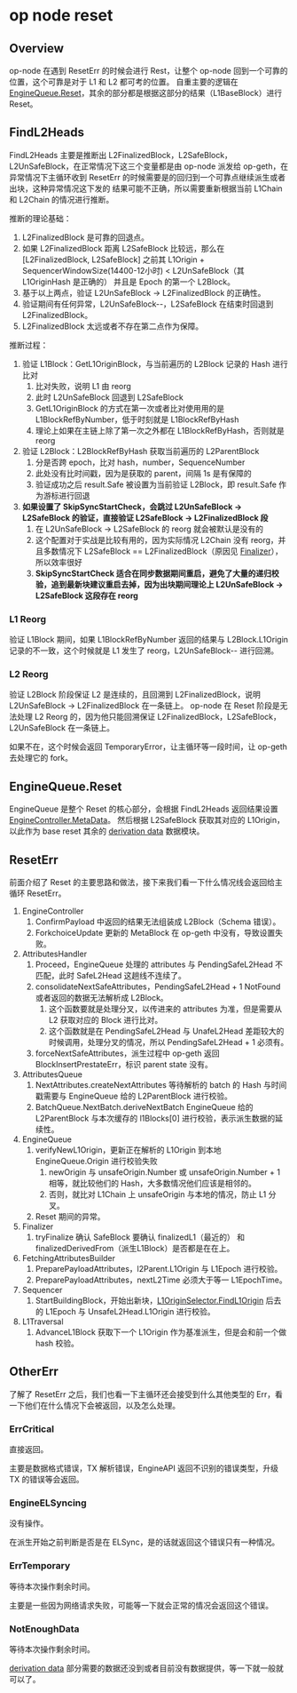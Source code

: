 # op node reset

## Overview

op-node 在遇到 ResetErr 的时候会进行 Rest，让整个 op-node 回到一个可靠的位置，这个可靠是对于 L1 和 L2 都可考的位置。
自重主要的逻辑在 [EngineQueue.Reset](#enginequeuereset)，其余的部分都是根据这部分的结果（L1BaseBlock）进行 Reset。

## FindL2Heads

FindL2Heads 主要是推断出 L2FinalizedBlock，L2SafeBlock，L2UnSafeBlock，在正常情况下这三个变量都是由 op-node 
派发给 op-geth，在异常情况下主循环收到 ResetErr 的时候需要是的回归到一个可靠点继续派生或者出块，这种异常情况这下发的
结果可能不正确，所以需要重新根据当前 L1Chain 和 L2Chain 的情况进行推断。

推断的理论基础：
1. L2FinalizedBlock 是可靠的回退点。
2. 如果 L2FinalizedBlock 距离 L2SafeBlock 比较远，那么在 [L2FinalizedBlock, L2SafeBlock] 之前其 L1Origin + SequencerWindowSize(14400-12小时) < L2UnSafeBlock（其 L1OriginHash 是正确的） 并且是 Epoch 的第一个 L2Block。
3. 基于以上两点，验证 L2UnSafeBlock -> L2FinalizedBlock 的正确性。
4. 验证期间有任何异常，L2UnSafeBlock--，L2SafeBlock 在结束时回退到 L2FinalizedBlock。 
5. L2FinalizedBlock 太远或者不存在第二点作为保障。

推断过程：
1. 验证 L1Block：GetL1OriginBlock，与当前遍历的 L2Block 记录的 Hash 进行比对
   1. 比对失败，说明 L1 由 reorg
   2. 此时 L2UnSafeBlock 回退到 L2SafeBlock
   3. GetL1OriginBlock 的方式在第一次或者比对使用用的是 L1BlockRefByNumber，低于时刻就是 L1BlockRefByHash
   4. 理论上如果在主链上除了第一次之外都在 L1BlockRefByHash，否则就是 reorg
2. 验证 L2Block：L2BlockRefByHash 获取当前遍历的 L2ParentBlock
   1. 分是否跨 epoch，比对 hash，number，SequenceNumber
   2. 此处没有比时间戳，因为是获取的 parent，间隔 1s 是有保障的
   3. 验证成功之后 result.Safe 被设置为当前验证 L2Block，即 result.Safe 作为游标进行回退
3. **如果设置了 SkipSyncStartCheck，会跳过 L2UnSafeBlock -> L2SafeBlock 的验证，直接验证 L2SafeBlock -> L2FinalizedBlock 段**
   1. 在 L2UnSafeBlock -> L2SafeBlock 的 reorg 就会被默认是没有的
   2. 这个配置对于实战是比较有用的，因为实际情况 L2Chain 没有 reorg，并且多数情况下 L2SafeBlock == L2FinalizedBlock（原因见 [Finalizer](./2_op_node_components.md#finalizer)），所以效率很好
   3. **SkipSyncStartCheck 适合在同步数据期间重启，避免了大量的递归校验，追到最新块建议重启去掉，因为出块期间理论上 L2UnSafeBlock -> L2SafeBlock 这段存在 reorg**

### L1 Reorg

验证 L1Block 期间，如果 L1BlockRefByNumber 返回的结果与 L2Block.L1Origin 记录的不一致，这个时候就是 L1 发生了 reorg，L2UnSafeBlock-- 进行回溯。

### L2 Reorg

验证 L2Block 阶段保证 L2 是连续的，且回溯到 L2FinalizedBlock，说明 L2UnSafeBlock -> L2FinalizedBlock 在一条链上。
op-node 在 Reset 阶段是无法处理 L2 Reorg 的，因为他只能回溯保证 L2FinalizedBlock，L2SafeBlock，L2UnSafeBlock 在一条链上。

如果不在，这个时候会返回 TemporaryError，让主循环等一段时间，让 op-geth 去处理它的 fork。

## EngineQueue.Reset

EngineQueue 是整个 Reset 的核心部分，会根据 FindL2Heads 返回结果设置 [EngineController.MetaData](2_op_node_components.md#metadata)。
然后根据 L2SafeBlock 获取其对应的 L1Origin，以此作为 base reset 其余的 [derivation data](./4_op_node_derivation_data.md) 数据模块。

## ResetErr

前面介绍了 Reset 的主要思路和做法，接下来我们看一下什么情况线会返回给主循环 ResetErr。

1. EngineController 
   1. ConfirmPayload 中返回的结果无法组装成 L2Block（Schema 错误）。
   2. ForkchoiceUpdate 更新的 MetaBlock 在 op-geth 中没有，导致设置失败。
2. AttributesHandler
   1. Proceed，EngineQueue 处理的 attributes 与 PendingSafeL2Head 不匹配，此时 SafeL2Head 这趟线不连续了。
   2. consolidateNextSafeAttributes，PendingSafeL2Head + 1 NotFound 或者返回的数据无法解析成 L2Block。
      1. 这个函数要就是处理分叉，以传进来的 attributes 为准，但是需要从 L2 获取对应的 Block 进行比对。
      2. 这个函数就是在 PendingSafeL2Head 与 UnafeL2Head 差距较大的时候调用，处理分叉的情况，所以 PendingSafeL2Head + 1 必须有。
   3. forceNextSafeAttributes，派生过程中 op-geth 返回 BlockInsertPrestateErr，标识 parent state 没有。
3. AttributesQueue
   1. NextAttributes.createNextAttributes 等待解析的 batch 的 Hash 与时间戳需要与 EngineQueue 给的 L2ParentBlock 进行校验。
   2. BatchQueue.NextBatch.deriveNextBatch EngineQueue 给的 L2ParentBlock 与本次缓存的 l1Blocks[0] 进行校验，表示派生数据的延续性。
4. EngineQueue
   1. verifyNewL1Origin，更新正在解析的 L1Origin 到本地 EngineQueue.Origin 进行校验失败
      1. newOrigin 与 unsafeOrigin.Number 或 unsafeOrigin.Number + 1 相等，就比较他们的 Hash，大多数情况他们应该是相邻的。
      2. 否则，就比对 L1Chain 上 unsafeOrigin 与本地的情况，防止 L1 分叉。
   2. Reset 期间的异常。
5. Finalizer
   1. tryFinalize 确认 SafeBlock 要确认 finalizedL1（最近的） 和 finalizedDerivedFrom（派生L1Block）是否都是在在上。
6. FetchingAttributesBuilder
   1. PreparePayloadAttributes，l2Parent.L1Origin 与 L1Epoch 进行校验。
   2. PreparePayloadAttributes，nextL2Time 必须大于等一 L1EpochTime。
7. Sequencer
   1. StartBuildingBlock，开始出新块，[L1OriginSelector.FindL1Origin](./1_op_node_clients.md#findl1origin) 后去的 L1Epoch 与 UnsafeL2Head.L1Origin 进行校验。
8. L1Traversal
   1. AdvanceL1Block 获取下一个 L1Origin 作为基准派生，但是会和前一个做 hash 校验。

## OtherErr

了解了 ResetErr 之后，我们也看一下主循环还会接受到什么其他类型的 Err，看一下他们在什么情况下会被返回，以及怎么处理。

### ErrCritical

直接返回。

主要是数据格式错误，TX 解析错误，EngineAPI 返回不识别的错误类型，升级 TX 的错误等会返回。

### EngineELSyncing

没有操作。

在派生开始之前判断是否是在 ELSync，是的话就返回这个错误只有一种情况。

### ErrTemporary

等待本次操作剩余时间。

主要是一些因为网络请求失败，可能等一下就会正常的情况会返回这个错误。

### NotEnoughData

等待本次操作剩余时间。

[derivation data](./4_op_node_derivation_data.md) 部分需要的数据还没到或者目前没有数据提供，等一下就一般就可以了。
